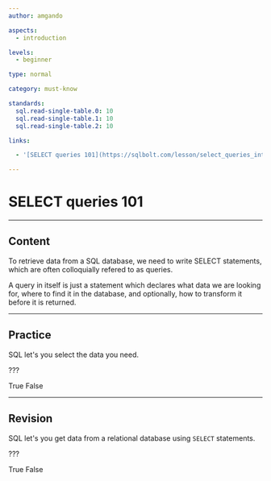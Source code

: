 ```yaml
---
author: amgando

aspects:
  - introduction

levels:
  - beginner

type: normal

category: must-know

standards:
  sql.read-single-table.0: 10
  sql.read-single-table.1: 10
  sql.read-single-table.2: 10

links:

  - '[SELECT queries 101](https://sqlbolt.com/lesson/select_queries_introduction){documentation}'

---
```


# SELECT queries 101

---
## Content

To retrieve data from a SQL database, we need to write SELECT statements, which are often colloquially refered to as queries.

A query in itself is just a statement which declares what data we are looking for, where to find it in the database, and optionally, how to transform it before it is returned.

---
## Practice

SQL let's you select the data you need.

???

True
False

---
## Revision

SQL let's you get data from a relational database using `SELECT` statements.

???

True
False

